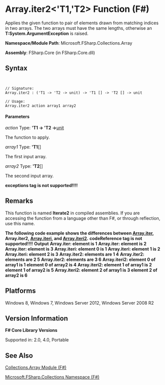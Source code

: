 # Array.iter2<'T1,'T2> Function (F#)

Applies the given function to pair of elements drawn from matching indices in two arrays. The two arrays must have the same lengths, otherwise an **T:System.ArgumentException** is raised.

**Namespace/Module Path**: Microsoft.FSharp.Collections.Array

**Assembly**: FSharp.Core (in FSharp.Core.dll)


## Syntax


```


// Signature:
Array.iter2 : ('T1 -> 'T2 -> unit) -> 'T1 [] -> 'T2 [] -> unit

// Usage:
Array.iter2 action array1 array2

```



#### Parameters
*action*
Type: **'T1 -&gt; 'T2 -&gt;**[unit](http://msdn.microsoft.com/en-us/library/00b837c2-6c8a-483a-87d3-0479c64037a7)


The function to apply.


*array1*
Type: **'T1**[[]](http://msdn.microsoft.com/en-us/library/def20292-9aae-4596-9275-b94e594f8493)


The first input array.


*array2*
Type: **'T2**[[]](http://msdn.microsoft.com/en-us/library/def20292-9aae-4596-9275-b94e594f8493)


The second input array.



**exceptions tag is not supported!!!!**

## Remarks
This function is named **Iterate2** in compiled assemblies. If you are accessing the function from a language other than F#, or through reflection, use this name.

**The following code example shows the differences between [Array.iter](http://msdn.microsoft.com/en-us/library/94eba0f1-ecd7-459f-b89f-ed2a2923e516), Array.iter2, [Array.iteri](http://msdn.microsoft.com/en-us/library/8bbe2ed4-ada7-4906-ac3e-cb09f9db6486), and [Array.iteri2](http://msdn.microsoft.com/en-us/library/c041b91f-6080-45b7-867b-2ed983a90405).**
<b>codeReference tag is not supported!!!!</b>
**Output**
**Array.iter: element is 1**
**Array.iter: element is 2**
**Array.iter: element is 3**
**Array.iteri: element 0 is 1**
**Array.iteri: element 1 is 2**
**Array.iteri: element 2 is 3**
**Array.iter2: elements are 1 4**
**Array.iter2: elements are 2 5**
**Array.iter2: elements are 3 6**
**Array.iteri2: element 0 of array1 is 1 element 0 of array2 is 4**
**Array.iteri2: element 1 of array1 is 2 element 1 of array2 is 5**
**Array.iteri2: element 2 of array1 is 3 element 2 of array2 is 6**
## Platforms
Windows 8, Windows 7, Windows Server 2012, Windows Server 2008 R2


## Version Information
**F# Core Library Versions**

Supported in: 2.0, 4.0, Portable




## See Also
[Collections.Array Module &#40;F&#35;&#41;](Collections.Array-Module-%28FSharp%29.md)

[Microsoft.FSharp.Collections Namespace &#40;F&#35;&#41;](Microsoft.FSharp.Collections-Namespace-%28FSharp%29.md)

